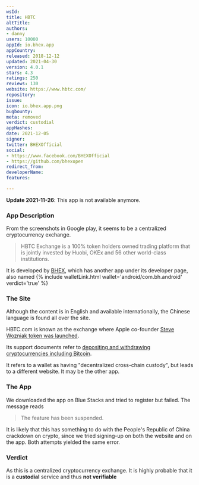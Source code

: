 ```yaml
---
wsId: 
title: HBTC
altTitle: 
authors:
- danny
users: 10000
appId: io.bhex.app
appCountry: 
released: 2018-12-12
updated: 2021-04-30
version: 4.0.1
stars: 4.3
ratings: 250
reviews: 130
website: https://www.hbtc.com/
repository: 
issue: 
icon: io.bhex.app.png
bugbounty: 
meta: removed
verdict: custodial
appHashes: 
date: 2021-12-05
signer: 
twitter: BHEXOfficial
social:
- https://www.facebook.com/BHEXOfficial
- https://github.com/bhexopen
redirect_from: 
developerName: 
features: 

---
```


**Update 2021-11-26**: This app is not available anymore.

### App Description

From the screenshots in Google play, it seems to be a centralized cryptocurrency exchange.

> HBTC Exchange is a 100% token holders owned trading platform that is jointly invested by Huobi, OKEx and 56 other world-class institutions.

It is developed by [BHEX](https://play.google.com/store/apps/developer?id=BHEX), which has another app under its developer page, also named {% include walletLink.html wallet='android/com.bh.android' verdict='true' %}

### The Site

Although the content is in English and available internationally, the Chinese language is found all over the site.

HBTC.com is known as the exchange where Apple co-founder [Steve Wozniak token was launched](https://www.businesswire.com/news/home/20201213005050/en/Apple-Co-founder-Steve-Wozniak%E2%80%99s-New-Ambition-Kicks-Off-on-HBTC.com).

Its support documents refer to [depositing and withdrawing cryptocurrencies including Bitcoin](https://support.hbtc.co/hc/en-us/articles/360009406513-How-to-Deposit-).

It refers to a wallet as having "decentralized cross-chain custody", but leads to a different website. It may be the other app.

### The App

We downloaded the app on Blue Stacks and tried to register but failed. The message reads 

> The feature has been suspended. 

It is likely that this has something to do with the People's Republic of China crackdown on crypto, since we tried signing-up on both the website and on the app. Both attempts yielded the same error.

### Verdict

As this is a centralized cryptocurrency exchange. It is highly probable that it is a **custodial** service and thus **not verifiable**

